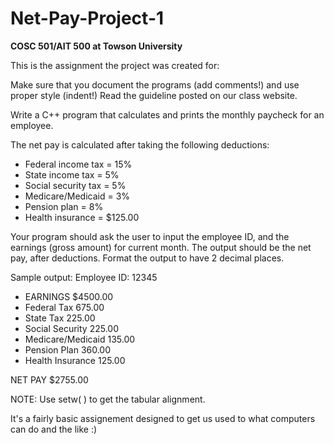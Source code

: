 # Net-Pay-Project-1

**COSC 501/AIT 500 at Towson University**

This is the assignment the project was created for: 
 
Make sure that you document the programs (add comments!) and use proper style (indent!) Read the guideline posted on our class website.  
 
Write a C++ program that calculates and prints the monthly paycheck for an employee. 

The net pay is calculated after taking the following deductions:      
- Federal income tax  = 15%      
- State income tax    =  5%      
- Social security tax =  5%      
- Medicare/Medicaid   =  3%      
- Pension plan        =  8%      
- Health insurance    = $125.00  

Your program should ask the user to input the employee ID,  and the earnings (gross amount) for current month. The output should be the net pay, after deductions. Format the output to have 2 decimal places.  

Sample output: 
Employee ID:                     12345  

- EARNINGS                      $4500.00  
- Federal Tax                     675.00  
- State Tax                       225.00  
- Social Security                 225.00  
- Medicare/Medicaid               135.00  
- Pension Plan                    360.00  
- Health Insurance                125.00  
  
NET PAY                       $2755.00  

NOTE: Use setw( ) to get the tabular alignment.  


It's a fairly basic assignement designed to get us used to what computers can do and the like :)
